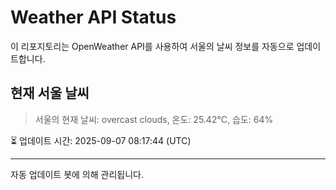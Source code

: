 
# Weather API Status

이 리포지토리는 OpenWeather API를 사용하여 서울의 날씨 정보를 자동으로 업데이트합니다.

## 현재 서울 날씨
> 서울의 현재 날씨: overcast clouds, 온도: 25.42°C, 습도: 64%

⏳ 업데이트 시간: 2025-09-07 08:17:44 (UTC)

---
자동 업데이트 봇에 의해 관리됩니다.
